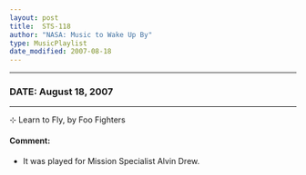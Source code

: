 ```yaml
---
layout: post
title:  STS-118
author: "NASA: Music to Wake Up By"
type: MusicPlaylist
date_modified: 2007-08-18
---
```


----
### DATE: August 18, 2007
----
⊹ Learn to Fly, by Foo Fighters

#### Comment:
* It was played for Mission Specialist Alvin Drew.
